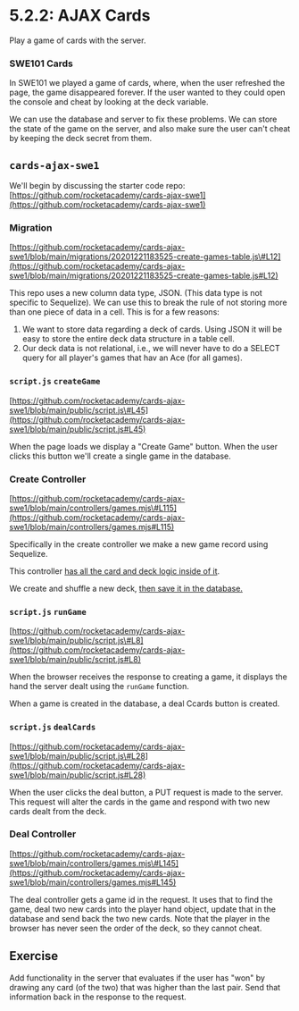 # 5.2.2: AJAX Cards

Play a game of cards with the server.

### SWE101 Cards

In SWE101 we played a game of cards, where, when the user refreshed the page, the game disappeared forever. If the user wanted to they could open the console and cheat by looking at the deck variable.

We can use the database and server to fix these problems. We can store the state of the game on the server, and also make sure the user can't cheat by keeping the deck secret from them.

## `cards-ajax-swe1`

We'll begin by discussing the starter code repo: [https://github.com/rocketacademy/cards-ajax-swe1](https://github.com/rocketacademy/cards-ajax-swe1)

### Migration 

[https://github.com/rocketacademy/cards-ajax-swe1/blob/main/migrations/20201221183525-create-games-table.js\#L12](https://github.com/rocketacademy/cards-ajax-swe1/blob/main/migrations/20201221183525-create-games-table.js#L12)

This repo uses a new column data type, JSON. \(This data type is not specific to Sequelize\). We can use this to break the rule of not storing more than one piece of data in a cell. This is for a few reasons:

1. We want to store data regarding a deck of cards. Using JSON it will be easy to store the entire deck data structure in a table cell.
2. Our deck data is not relational, i.e., we will never have to do a SELECT query for all player's games that hav an Ace \(for all games\).

### `script.js`  `createGame`

[https://github.com/rocketacademy/cards-ajax-swe1/blob/main/public/script.js\#L45](https://github.com/rocketacademy/cards-ajax-swe1/blob/main/public/script.js#L45)

When the page loads we display a "Create Game" button. When the user clicks this button we'll create a single game in the database.

### Create Controller

[https://github.com/rocketacademy/cards-ajax-swe1/blob/main/controllers/games.mjs\#L115](https://github.com/rocketacademy/cards-ajax-swe1/blob/main/controllers/games.mjs#L115)

Specifically in the create controller we make a new game record using Sequelize.

This controller [has all the card and deck logic inside of it](https://github.com/rocketacademy/cards-ajax-swe1/blob/main/controllers/games.mjs#L7).

We create and shuffle a new deck, [then save it in the database.](https://github.com/rocketacademy/cards-ajax-swe1/blob/main/controllers/games.mjs#L129)

### `script.js` `runGame`

[https://github.com/rocketacademy/cards-ajax-swe1/blob/main/public/script.js\#L8](https://github.com/rocketacademy/cards-ajax-swe1/blob/main/public/script.js#L8)

When the browser receives the response to creating a game, it displays the hand the server dealt using the `runGame` function.

When a game is created in the database, a deal Ccards button is created.

### `script.js` `dealCards`

[https://github.com/rocketacademy/cards-ajax-swe1/blob/main/public/script.js\#L28](https://github.com/rocketacademy/cards-ajax-swe1/blob/main/public/script.js#L28)

When the user clicks the deal button, a PUT request is made to the server. This request will alter the cards in the game and respond with two new cards dealt from the deck.

### Deal Controller

[https://github.com/rocketacademy/cards-ajax-swe1/blob/main/controllers/games.mjs\#L145](https://github.com/rocketacademy/cards-ajax-swe1/blob/main/controllers/games.mjs#L145)

The deal controller gets a game id in the request. It uses that to find the game, deal two new cards into the player hand object, update that in the database and send back the two new cards. Note that the player in the browser has never seen the order of the deck, so they cannot cheat.

## Exercise

Add functionality in the server that evaluates if the user has "won" by drawing any card \(of the two\) that was higher than the last pair. Send that information back in the response to the request.









